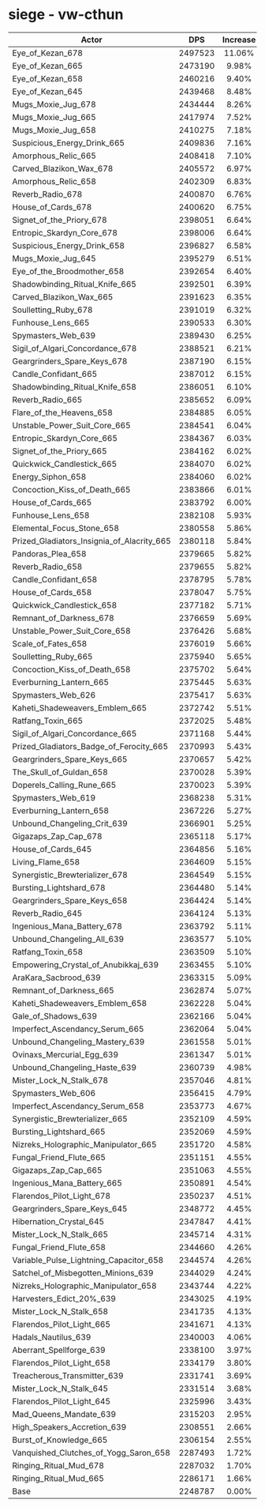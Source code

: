 # siege - vw-cthun
| Actor | DPS | Increase |
|---|:---:|:---:|
|Eye_of_Kezan_678|2497523|11.06%|
|Eye_of_Kezan_665|2473190|9.98%|
|Eye_of_Kezan_658|2460216|9.40%|
|Eye_of_Kezan_645|2439468|8.48%|
|Mugs_Moxie_Jug_678|2434444|8.26%|
|Mugs_Moxie_Jug_665|2417974|7.52%|
|Mugs_Moxie_Jug_658|2410275|7.18%|
|Suspicious_Energy_Drink_665|2409836|7.16%|
|Amorphous_Relic_665|2408418|7.10%|
|Carved_Blazikon_Wax_678|2405572|6.97%|
|Amorphous_Relic_658|2402309|6.83%|
|Reverb_Radio_678|2400870|6.76%|
|House_of_Cards_678|2400620|6.75%|
|Signet_of_the_Priory_678|2398051|6.64%|
|Entropic_Skardyn_Core_678|2398006|6.64%|
|Suspicious_Energy_Drink_658|2396827|6.58%|
|Mugs_Moxie_Jug_645|2395279|6.51%|
|Eye_of_the_Broodmother_658|2392654|6.40%|
|Shadowbinding_Ritual_Knife_665|2392501|6.39%|
|Carved_Blazikon_Wax_665|2391623|6.35%|
|Soulletting_Ruby_678|2391019|6.32%|
|Funhouse_Lens_665|2390533|6.30%|
|Spymasters_Web_639|2389430|6.25%|
|Sigil_of_Algari_Concordance_678|2388521|6.21%|
|Geargrinders_Spare_Keys_678|2387190|6.15%|
|Candle_Confidant_665|2387012|6.15%|
|Shadowbinding_Ritual_Knife_658|2386051|6.10%|
|Reverb_Radio_665|2385652|6.09%|
|Flare_of_the_Heavens_658|2384885|6.05%|
|Unstable_Power_Suit_Core_665|2384541|6.04%|
|Entropic_Skardyn_Core_665|2384367|6.03%|
|Signet_of_the_Priory_665|2384162|6.02%|
|Quickwick_Candlestick_665|2384070|6.02%|
|Energy_Siphon_658|2384060|6.02%|
|Concoction_Kiss_of_Death_665|2383866|6.01%|
|House_of_Cards_665|2383792|6.00%|
|Funhouse_Lens_658|2382108|5.93%|
|Elemental_Focus_Stone_658|2380558|5.86%|
|Prized_Gladiators_Insignia_of_Alacrity_665|2380118|5.84%|
|Pandoras_Plea_658|2379665|5.82%|
|Reverb_Radio_658|2379655|5.82%|
|Candle_Confidant_658|2378795|5.78%|
|House_of_Cards_658|2378047|5.75%|
|Quickwick_Candlestick_658|2377182|5.71%|
|Remnant_of_Darkness_678|2376659|5.69%|
|Unstable_Power_Suit_Core_658|2376426|5.68%|
|Scale_of_Fates_658|2376019|5.66%|
|Soulletting_Ruby_665|2375940|5.65%|
|Concoction_Kiss_of_Death_658|2375702|5.64%|
|Everburning_Lantern_665|2375445|5.63%|
|Spymasters_Web_626|2375417|5.63%|
|Kaheti_Shadeweavers_Emblem_665|2372742|5.51%|
|Ratfang_Toxin_665|2372025|5.48%|
|Sigil_of_Algari_Concordance_665|2371168|5.44%|
|Prized_Gladiators_Badge_of_Ferocity_665|2370993|5.43%|
|Geargrinders_Spare_Keys_665|2370657|5.42%|
|The_Skull_of_Guldan_658|2370028|5.39%|
|Doperels_Calling_Rune_665|2370023|5.39%|
|Spymasters_Web_619|2368238|5.31%|
|Everburning_Lantern_658|2367226|5.27%|
|Unbound_Changeling_Crit_639|2366901|5.25%|
|Gigazaps_Zap_Cap_678|2365118|5.17%|
|House_of_Cards_645|2364856|5.16%|
|Living_Flame_658|2364609|5.15%|
|Synergistic_Brewterializer_678|2364549|5.15%|
|Bursting_Lightshard_678|2364480|5.14%|
|Geargrinders_Spare_Keys_658|2364424|5.14%|
|Reverb_Radio_645|2364124|5.13%|
|Ingenious_Mana_Battery_678|2363792|5.11%|
|Unbound_Changeling_All_639|2363577|5.10%|
|Ratfang_Toxin_658|2363509|5.10%|
|Empowering_Crystal_of_Anubikkaj_639|2363455|5.10%|
|AraKara_Sacbrood_639|2363315|5.09%|
|Remnant_of_Darkness_665|2362874|5.07%|
|Kaheti_Shadeweavers_Emblem_658|2362228|5.04%|
|Gale_of_Shadows_639|2362166|5.04%|
|Imperfect_Ascendancy_Serum_665|2362064|5.04%|
|Unbound_Changeling_Mastery_639|2361558|5.01%|
|Ovinaxs_Mercurial_Egg_639|2361347|5.01%|
|Unbound_Changeling_Haste_639|2360739|4.98%|
|Mister_Lock_N_Stalk_678|2357046|4.81%|
|Spymasters_Web_606|2356415|4.79%|
|Imperfect_Ascendancy_Serum_658|2353773|4.67%|
|Synergistic_Brewterializer_665|2352109|4.59%|
|Bursting_Lightshard_665|2352069|4.59%|
|Nizreks_Holographic_Manipulator_665|2351720|4.58%|
|Fungal_Friend_Flute_665|2351151|4.55%|
|Gigazaps_Zap_Cap_665|2351063|4.55%|
|Ingenious_Mana_Battery_665|2350891|4.54%|
|Flarendos_Pilot_Light_678|2350237|4.51%|
|Geargrinders_Spare_Keys_645|2348772|4.45%|
|Hibernation_Crystal_645|2347847|4.41%|
|Mister_Lock_N_Stalk_665|2345714|4.31%|
|Fungal_Friend_Flute_658|2344660|4.26%|
|Variable_Pulse_Lightning_Capacitor_658|2344574|4.26%|
|Satchel_of_Misbegotten_Minions_639|2344029|4.24%|
|Nizreks_Holographic_Manipulator_658|2343744|4.22%|
|Harvesters_Edict_20%_639|2343025|4.19%|
|Mister_Lock_N_Stalk_658|2341735|4.13%|
|Flarendos_Pilot_Light_665|2341671|4.13%|
|Hadals_Nautilus_639|2340003|4.06%|
|Aberrant_Spellforge_639|2338100|3.97%|
|Flarendos_Pilot_Light_658|2334179|3.80%|
|Treacherous_Transmitter_639|2331741|3.69%|
|Mister_Lock_N_Stalk_645|2331514|3.68%|
|Flarendos_Pilot_Light_645|2325996|3.43%|
|Mad_Queens_Mandate_639|2315203|2.95%|
|High_Speakers_Accretion_639|2308551|2.66%|
|Burst_of_Knowledge_665|2306154|2.55%|
|Vanquished_Clutches_of_Yogg_Saron_658|2287493|1.72%|
|Ringing_Ritual_Mud_678|2287032|1.70%|
|Ringing_Ritual_Mud_665|2286171|1.66%|
|Base|2248787|0.00%|

